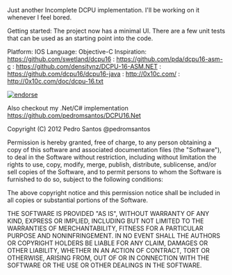 Just another Incomplete DCPU implementation. I'll be working on it whenever I feel bored.

Getting started:
The project now has a minimal UI.
There are a few unit tests that can be used as an starting point into the code.

Platform: IOS
Language: Objective-C
Inspiration: https://github.com/swetland/dcpu16
           : https://github.com/pda/dcpu16-asm-c
           : https://github.com/densitynz/DCPU-16-ASM.NET
           : https://github.com/dcpu16/dcpu16-java
           : http://0x10c.com/
           : http://0x10c.com/doc/dcpu-16.txt

[![endorse](http://api.coderwall.com/pedromsantos/endorsecount.png)](http://coderwall.com/pedromsantos)

Also checkout my .Net/C# implementation https://github.com/pedromsantos/DCPU16.Net

 Copyright (C) 2012 Pedro Santos @pedromsantos
 
 Permission is hereby granted, free of charge, to any person obtaining a copy 
 of this software and associated documentation files (the "Software"), to deal
 in the Software without restriction, including without limitation the rights 
 to use, copy, modify, merge, publish, distribute, sublicense, and/or sell 
 copies of the Software, and to permit persons to whom the Software is 
 furnished to do so, subject to the following conditions:
 
 The above copyright notice and this permission notice shall be included in 
 all copies or substantial portions of the Software.
  
 THE SOFTWARE IS PROVIDED "AS IS", WITHOUT WARRANTY OF ANY KIND, EXPRESS OR 
 IMPLIED, INCLUDING BUT NOT LIMITED TO THE WARRANTIES OF MERCHANTABILITY, 
 FITNESS FOR A PARTICULAR PURPOSE AND NONINFRINGEMENT. IN NO EVENT SHALL THE 
 AUTHORS OR COPYRIGHT HOLDERS BE LIABLE FOR ANY CLAIM, DAMAGES OR OTHER 
 LIABILITY, WHETHER IN AN ACTION OF CONTRACT, TORT OR OTHERWISE, ARISING FROM,
 OUT OF OR IN CONNECTION WITH THE SOFTWARE OR THE USE OR OTHER DEALINGS IN THE 
 SOFTWARE.
